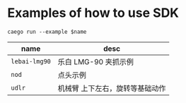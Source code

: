 # Examples of how to use SDK

```
caego run --example $name
```

|name|desc|
|---|---|
|`lebai-lmg90`| 乐白 LMG-90 夹抓示例|
|`nod`| 点头示例 |
|`udlr`| 机械臂 上下左右，旋转等基础动作 |
